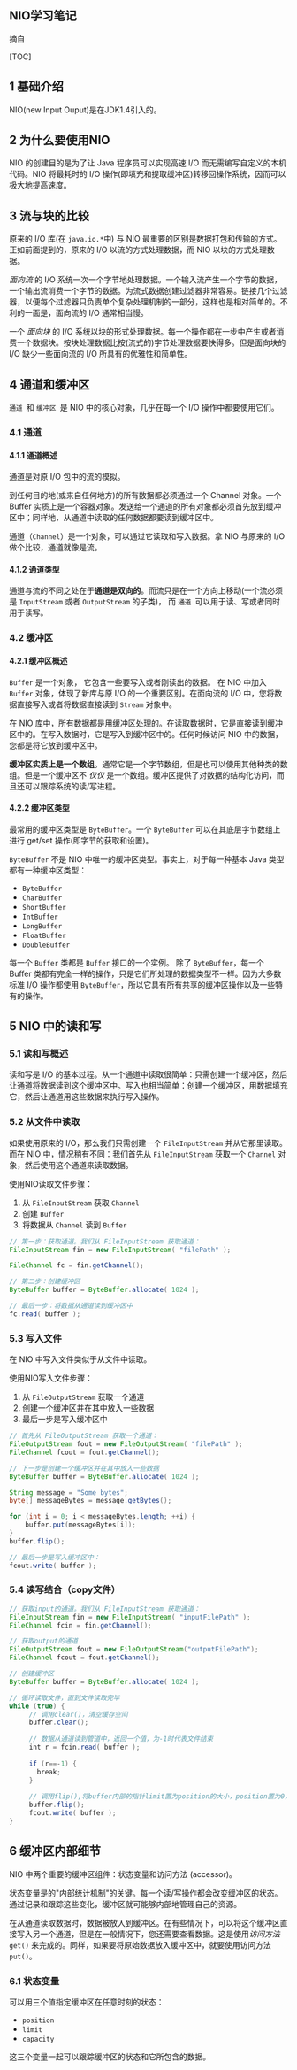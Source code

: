 ## NIO学习笔记

摘自

[NIO 入门 - IBM]: https://www.ibm.com/developerworks/cn/education/java/j-nio/j-nio.html



[TOC]

## 1 基础介绍

NIO(new Input Ouput)是在JDK1.4引入的。

## 2 为什么要使用NIO

NIO 的创建目的是为了让 Java 程序员可以实现高速 I/O 而无需编写自定义的本机代码。NIO 将最耗时的 I/O 操作(即填充和提取缓冲区)转移回操作系统，因而可以极大地提高速度。

## 3 流与块的比较

原来的 I/O 库(在 `java.io.*`中) 与 NIO 最重要的区别是数据打包和传输的方式。正如前面提到的，原来的 I/O 以流的方式处理数据，而 NIO 以块的方式处理数据。

*面向流* 的 I/O 系统一次一个字节地处理数据。一个输入流产生一个字节的数据，一个输出流消费一个字节的数据。为流式数据创建过滤器非常容易。链接几个过滤器，以便每个过滤器只负责单个复杂处理机制的一部分，这样也是相对简单的。不利的一面是，面向流的 I/O 通常相当慢。

一个 *面向块* 的 I/O 系统以块的形式处理数据。每一个操作都在一步中产生或者消费一个数据块。按块处理数据比按(流式的)字节处理数据要快得多。但是面向块的 I/O 缺少一些面向流的 I/O 所具有的优雅性和简单性。

## 4 通道和缓冲区

`通道 `和 `缓冲区 `是 NIO 中的核心对象，几乎在每一个 I/O 操作中都要使用它们。

### 4.1 通道

#### 4.1.1 通道概述

通道是对原 I/O 包中的流的模拟。

到任何目的地(或来自任何地方)的所有数据都必须通过一个 Channel 对象。一个 Buffer 实质上是一个容器对象。发送给一个通道的所有对象都必须首先放到缓冲区中；同样地，从通道中读取的任何数据都要读到缓冲区中。

通道（`Channel`）是一个对象，可以通过它读取和写入数据。拿 NIO 与原来的 I/O 做个比较，通道就像是流。

#### 4.1.2 通道类型

通道与流的不同之处在于**通道是双向的**。而流只是在一个方向上移动(一个流必须是 `InputStream` 或者 `OutputStream` 的子类)， 而 `通道 `可以用于读、写或者同时用于读写。

### 4.2 缓冲区

#### 4.2.1 缓冲区概述

`Buffer` 是一个对象， 它包含一些要写入或者刚读出的数据。 在 NIO 中加入 `Buffer` 对象，体现了新库与原 I/O 的一个重要区别。在面向流的 I/O 中，您将数据直接写入或者将数据直接读到 `Stream` 对象中。

在 NIO 库中，所有数据都是用缓冲区处理的。在读取数据时，它是直接读到缓冲区中的。在写入数据时，它是写入到缓冲区中的。任何时候访问 NIO 中的数据，您都是将它放到缓冲区中。

**缓冲区实质上是一个数组**。通常它是一个字节数组，但是也可以使用其他种类的数组。但是一个缓冲区不 *仅仅* 是一个数组。缓冲区提供了对数据的结构化访问，而且还可以跟踪系统的读/写进程。

#### 4.2.2 缓冲区类型

最常用的缓冲区类型是 `ByteBuffer`。一个 `ByteBuffer` 可以在其底层字节数组上进行 get/set 操作(即字节的获取和设置)。

`ByteBuffer` 不是 NIO 中唯一的缓冲区类型。事实上，对于每一种基本 Java 类型都有一种缓冲区类型：

- `ByteBuffer`
- `CharBuffer`
- `ShortBuffer`
- `IntBuffer`
- `LongBuffer`
- `FloatBuffer`
- `DoubleBuffer`

每一个 `Buffer` 类都是 `Buffer` 接口的一个实例。 除了 `ByteBuffer`，每一个 Buffer 类都有完全一样的操作，只是它们所处理的数据类型不一样。因为大多数标准 I/O 操作都使用 `ByteBuffer`，所以它具有所有共享的缓冲区操作以及一些特有的操作。

## 5 NIO 中的读和写

### 5.1 读和写概述

读和写是 I/O 的基本过程。从一个通道中读取很简单：只需创建一个缓冲区，然后让通道将数据读到这个缓冲区中。写入也相当简单：创建一个缓冲区，用数据填充它，然后让通道用这些数据来执行写入操作。

### 5.2 从文件中读取

如果使用原来的 I/O，那么我们只需创建一个 `FileInputStream` 并从它那里读取。而在 NIO 中，情况稍有不同：我们首先从 `FileInputStream` 获取一个 `Channel` 对象，然后使用这个通道来读取数据。

使用NIO读取文件步骤：

1. 从 `FileInputStream` 获取 `Channel`
2. 创建 `Buffer`
3. 将数据从 `Channel` 读到 `Buffer`

```java
// 第一步：获取通道。我们从 FileInputStream 获取通道：
FileInputStream fin = new FileInputStream( "filePath" );

FileChannel fc = fin.getChannel();

// 第二步：创建缓冲区
ByteBuffer buffer = ByteBuffer.allocate( 1024 );

// 最后一步：将数据从通道读到缓冲区中
fc.read( buffer );
```

### 5.3 写入文件

在 NIO 中写入文件类似于从文件中读取。

使用NIO写入文件步骤：

1. 从 `FileOutputStream` 获取一个通道
2. 创建一个缓冲区并在其中放入一些数据
3. 最后一步是写入缓冲区中

```java 
// 首先从 FileOutputStream 获取一个通道：
FileOutputStream fout = new FileOutputStream( "filePath" );
FileChannel fcout = fout.getChannel();

// 下一步是创建一个缓冲区并在其中放入一些数据
ByteBuffer buffer = ByteBuffer.allocate( 1024 );

String message = "Some bytes";
byte[] messageBytes = message.getBytes();

for (int i = 0; i < messageBytes.length; ++i) {
	buffer.put(messageBytes[i]);
}
buffer.flip();

// 最后一步是写入缓冲区中：
fcout.write( buffer );
```

### 5.4 读写结合（copy文件）

```java
// 获取input的通道。我们从 FileInputStream 获取通道：
FileInputStream fin = new FileInputStream( "inputFilePath" );
FileChannel fcin = fin.getChannel();

// 获取output的通道
FileOutputStream fout = new FileOutputStream("outputFilePath");
FileChannel fcout = fout.getChannel();

// 创建缓冲区
ByteBuffer buffer = ByteBuffer.allocate( 1024 );

// 循环读取文件，直到文件读取完毕
while (true) {
     // 调用clear()，清空缓存空间
     buffer.clear();
    
     // 数据从通道读到管道中，返回一个值，为-1时代表文件结束
     int r = fcin.read( buffer );
 
     if (r==-1) {
       break;
     }
 
     // 调用flip(),将buffer内部的指针limit置为position的大小，position置为0，从而写文件
     buffer.flip();
     fcout.write( buffer );
}
```

## 6 缓冲区内部细节

 NIO 中两个重要的缓冲区组件：状态变量和访问方法 (accessor)。

状态变量是的"内部统计机制"的关键。每一个读/写操作都会改变缓冲区的状态。通过记录和跟踪这些变化，缓冲区就可能够内部地管理自己的资源。

在从通道读取数据时，数据被放入到缓冲区。在有些情况下，可以将这个缓冲区直接写入另一个通道，但是在一般情况下，您还需要查看数据。这是使用*访问方法* `get()` 来完成的。同样，如果要将原始数据放入缓冲区中，就要使用访问方法 `put()`。

### 6.1 状态变量

可以用三个值指定缓冲区在任意时刻的状态：

- `position`
- `limit`
- `capacity`

这三个变量一起可以跟踪缓冲区的状态和它所包含的数据。

















































































